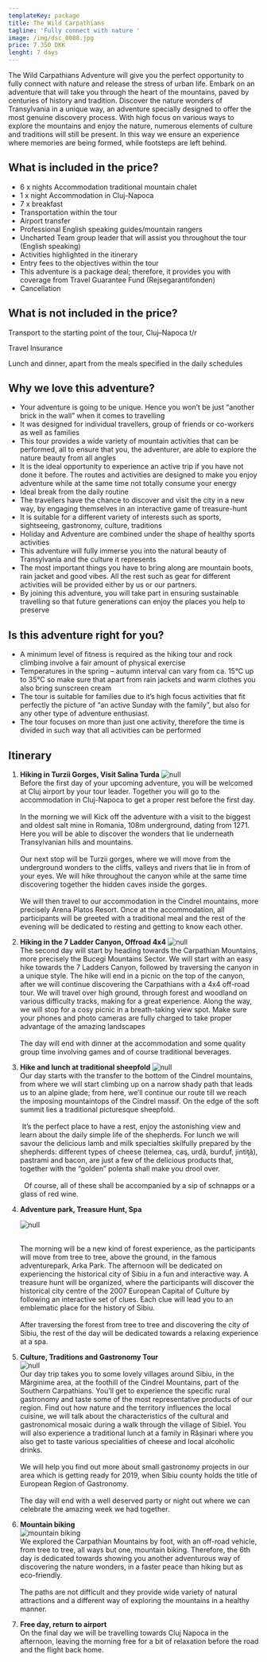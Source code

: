 ```yaml
---
templateKey: package
title: The Wild Carpathians
tagline: 'Fully connect with nature '
image: /img/dsc_0088.jpg
price: 7.350 DKK
lenght: 7 days
---
```

The Wild Carpathians Adventure will give you the perfect opportunity to fully connect with nature and release the stress of urban life. Embark on an adventure that will take you through the heart of the mountains, paved by centuries of history and tradition. Discover the nature wonders of Transylvania in a unique way, an adventure specially designed to offer the most genuine discovery process. With high focus on various ways to explore the mountains and enjoy the nature, numerous elements of culture and traditions will still be present. In this way we ensure an experience where memories are being formed, while footsteps are left behind.

## What is included in the price?

* 6 x nights Accommodation traditional mountain chalet
* 1 x night Accommodation in Cluj-Napoca
* 7 x breakfast
* Transportation within the tour
* Airport transfer
* Professional English speaking guides/mountain rangers
* Uncharted Team group leader that will assist you throughout the tour (English speaking)
* Activities highlighted in the itinerary
* Entry fees to the objectives within the tour
* This adventure is a package deal; therefore, it provides you with coverage from Travel Guarantee Fund (Rejsegarantifonden) 
* Cancellation

## What is not included in the price?

Transport to the starting point of the tour, Cluj–Napoca t/r

Travel Insurance

Lunch and dinner, apart from the meals specified in the daily schedules

## Why we love this adventure?

* Your adventure is going to be unique. Hence you won’t be just “another brick in the wall” when it comes to travelling
* It was designed for individual travellers, group of friends or co-workers as well as families
* This tour provides a wide variety of mountain activities that can be performed, all to ensure that you, the adventurer, are able to explore the nature beauty from all angles 
* It is the ideal opportunity to experience an active trip if you have not done it before. The routes and activities are designed to make you enjoy adventure while at the same time not totally consume your energy
* Ideal break from the daily routine
* The travellers have the chance to discover and visit the city in a new way, by engaging themselves in an interactive game of treasure-hunt
* It is suitable for a different variety of interests such as sports, sightseeing, gastronomy, culture, traditions
* Holiday and Adventure are combined under the shape of healthy sports activities
* This adventure will fully immerse you into the natural beauty of Transylvania and the culture it represents
* The most important things you have to bring along are mountain boots, rain jacket and good vibes. All the rest such as gear for different activities will be provided either by us or our partners. 
* By joining this adventure, you will take part in ensuring sustainable travelling so that future generations can enjoy the places you help to preserve

## Is this adventure right for you?

* A minimum level of fitness is required as the hiking tour and rock climbing involve a fair amount of physical exercise
* Temperatures in the spring – autumn interval can vary from ca. 15°C up to 35°C so make sure that apart from rain jackets and warm clothes you also bring sunscreen cream
* The tour is suitable for families due to it’s high focus activities that fit perfectly the picture of “an active Sunday with the family”, but also for any other type of adventure enthusiast.
* The tour focuses on more than just one activity, therefore the time is divided in such way that all activities can be performed

## Itinerary

1. **Hiking in Turzii Gorges, Visit Salina Turda**
   ![null](/img/rumænien-220317-15248.jpg)
   \
   Before the first day of your upcoming adventure, you will be welcomed at Cluj airport by your tour leader. Together you will go to the accommodation in Cluj-Napoca to get a proper rest before the first day.\
   \
   In the morning we will Kick off the adventure with a visit to the biggest and oldest salt mine in Romania, 108m underground, dating from 1271. Here you will be able to discover the wonders that lie underneath Transylvanian hills and mountains.\
   \
   Our next stop will be Turzii gorges, where we will move from the underground wonders to the cliffs, valleys and rivers that lie in from of your eyes. We will hike throughout the canyon while at the same time discovering together the hidden caves inside the gorges.\
   \
   We will then travel to our accommodation in the Cindrel mountains, more precisely Arena Platos Resort. Once at the accommodation, all participants will be greeted with a traditional meal and the rest of the evening will be dedicated to resting and getting to know each other.
2. **Hiking in the 7 Ladder Canyon, Offroad 4x4**
   ![null](/img/img_8856.jpg)
   \
   The second day will start by heading towards the Carpathian Mountains, more precisely the Bucegi Mountains Sector. We will start with an easy hike towards the 7 Ladders Canyon, followed by traversing the canyon in a unique style. The hike will end in a picnic on the top of the canyon, after we will continue discovering the Carpathians with a 4x4 off-road tour. We will travel over high ground, through forest and woodland on various difficulty tracks, making for a great experience. Along the way, we will stop for a cosy picnic in a breath-taking view spot. Make sure your phones and photo cameras are fully charged to take proper advantage of the amazing landscapes\
   \
   The day will end with dinner at the accommodation and some quality group time involving games and of course traditional beverages. 
3. **Hike and lunch at traditional sheepfold**
      ![null](/img/untitled-66.jpg)
      \
      Our day starts with the transfer to the bottom of the Cindrel mountains, from where we will start climbing up on a narrow shady path that leads us to an alpine glade; from here, we’ll continue our route till we reach the imposing mountaintops of the Cindrel massif. On the edge of the soft summit lies a traditional picturesque sheepfold.\
      \
       It’s the perfect place to have a rest, enjoy the astonishing view and learn about the daily simple life of the shepherds. For lunch we will savour the delicious lamb and milk specialties skilfully prepared by the shepherds: different types of cheese (telemea, caş, urdă, burduf, jintiţă), pastrami and bacon, are just a few of the delicious products that, together with the “golden” polenta shall make you drool over.\
      \
       Of course, all of these shall be accompanied by a sip of schnapps or a glass of red wine.   
4. **Adventure park, Treasure Hunt, Spa**

   ![null](/img/escalada.jpg)

   \
   The morning will be a new kind of forest experience, as the participants will move from tree to tree, above the ground, in the famous adventurepark, Arka Park.  The afternoon will be dedicated on experiencing the historical city of Sibiu in a fun and interactive way. A treasure hunt will be organized, where the participants will discover the historical city centre of the 2007 European Capital of Culture by following an interactive set of clues. Each clue will lead you to an emblematic place for the history of Sibiu.\
   \
   After traversing the forest from tree to tree and discovering the city of Sibiu, the rest of the day will be dedicated towards a relaxing experience at a spa. 

5. **Culture, Traditions and Gastronomy Tour**\
   ![null](/img/foodsibiu_poza_mica_6.jpg)
   \
   Our day trip takes you to some lovely villages around Sibiu, in the Mărginime area, at the foothill of the Cindrel Mountains, part of the Southern Carpathians. You’ll get to experience the specific rural gastronomy and taste some of the most representative products of our region. Find out how nature and the territory influences the local cuisine, we will talk about the characteristics of the cultural and gastronomical mosaic during a walk through the village of Sibiel. You will also experience a traditional lunch at a family in Rășinari where you also get to taste various specialities of cheese and local alcoholic drinks.\
   \
   We will help you find out more about small gastronomy projects in our area which is getting ready for 2019, when Sibiu county holds the title of European Region of Gastronomy.\
   \
   The day will end with a well deserved party or night out where we can celebrate the amazing week we had together.
6. **Mountain biking**\
   ![mountain biking](/img/mountain-biking.jpg)
   \
   We explored the Carpathian Mountains by foot, with an off-road vehicle, from tree to tree, all ways but one, mountain biking. Therefore, the 6th day is dedicated towards showing you another adventurous way of discovering the nature wonders, in a faster peace than hiking but as eco-friendly.\
   \
   The paths are not difficult and they provide wide variety of natural attractions and a different way of exploring the mountains in a healthy manner.
7. **Free day, return to airport**\
   On the final day we will be travelling towards Cluj Napoca in the afternoon, leaving the morning free for a bit of relaxation before the road and the flight back home.
